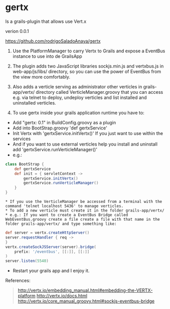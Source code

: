 gertx
=====

Is a grails-plugin that allows use Vert.x

verion 0.0.1

https://github.com/rodrigoSaladoAnaya/gertx

1. Use the PlatformManager to carry Vertx to Grails and expose a EventBus instance to use into de GrailsApp

2. The plugin adds two JavaScript libraries sockjs.min.js and vertxbus.js in web-app/js/libs/ directory, so you can use the power of EventBus from the view more comfortably.

3. Also adds a verticle serving as administrator other verticles in grails-app/vertx/ directory called VerticleManager.groovy that you can access e.g. via telnet to deploy, undeploy verticles and list installed and uninstalled verticles.

4. To use gertx inside your grails application runtime you have to:
  * Add "gertx: 0.1" in BuildConfig.groovy as a plugin
  * Add into BootStrap.groovy 'def gertxService'
  * Init Vertx with 'gertxService.initVertx()' If you just want to use within the services
  * And if you want to use external verticles help you install and uninstall add 'gertxService.runVerticleManager()'
  * e.g.:

```groovy
class BootStrap {
    def gertxService
    def init = { servletContext ->
        gertxService.initVertx()
        gertxService.runVerticleManager()
    }
}
```

    * If you use the VerticleManager be accessed from a terminal with the command 'telnet localhost 5436' to manage verticles.
    * To add a new verticle must create it in the folder grails-app/vertx/
    * e.g.: If you want to create a EventBus Bridge called WebEventBus.groovy create a file create a file with that name in the folder grails-app/vertx/ and type something like:

```groovy
def server = vertx.createHttpServer()
server.requestHandler { req ->
}
vertx.createSockJSServer(server).bridge(
    prefix: '/eventbus', [[:]], [[:]]
)
server.listen(5540)
```

  * Restart your grails app and I enjoy it.

References:
> http://vertx.io/embedding_manual.html#embedding-the-VERTX-platform
> http://vertx.io/docs.html
> http://vertx.io/core_manual_groovy.html#sockjs-eventbus-bridge